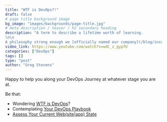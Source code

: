 ```yaml
---
title: "WTF is DevOps?!"
draft: false
# page title background image
bg_image: "images/backgrounds/page-title.jpg"
# meta description / teaser / h2 secondary heading
description: "A term to describe a lifetime worth of learning.
\n\n
A philosophy strong enough we [officially named our company](/blog/incorporated) after it."
video_link: https://www.youtube.com/watch?v=wdC_z_gypfU
categories: ["DevOps"]
tags: []
type: "post"
author: "Greg Stevens"
---
```


Happy to help you along your DevOps Journey at whatever stage you are at.

Be that:

- Wondering [WTF is DevOps](/devops/wtf)?
- Contemplating [Your DevOps Playbook](/devops/playbook)
- [Assess Your Current Web(site|app) State](/contact)
